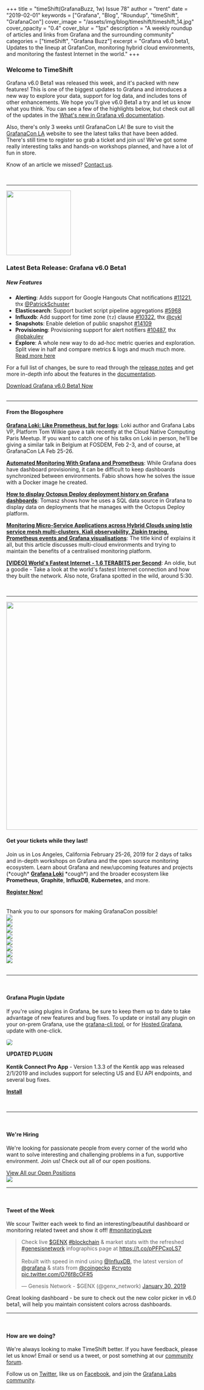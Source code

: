 +++
title = "timeShift(GrafanaBuzz, 1w) Issue 78"
author = "trent"
date = "2019-02-01"
keywords = ["Grafana", "Blog", "Roundup", "timeShift", "GrafanaCon"]
cover_image = "/assets/img/blog/timeshift/timeshift_14.jpg"
cover_opacity = "0.4"
cover_blur = "1px"
description = "A weekly roundup of articles and links from Grafana and the surrounding community"
categories = ["timeShift", "Grafana Buzz"]
excerpt = "Grafana v6.0 beta1, Updates to the lineup at GrafanCon, monitoring hybrid cloud environments, and monitoring the fastest Internet in the world."
+++

### Welcome to TimeShift
Grafana v6.0 Beta1 was released this week, and it's packed with new features! This is one of the biggest updates to Grafana and introduces a new way to explore your data, support for log data, and includes tons of other enhancements. We hope you'll give v6.0 Beta1 a try and let us know what you think. You can see a few of the highlights below, but check out all of the updates in the [What's new in Grafana v6 documentation](http://docs.grafana.org/guides/whats-new-in-v6-0/?utm_source=blog&utm_campaign=timeshift_78).

Also, there's only 3 weeks until GrafanaCon LA! Be sure to visit the [GrafanaCon LA](http://grafanacon.org) website to see the latest talks that have been added. There's still time to register so grab a ticket and join us! We've got some really interesting talks and hands-on workshops planned, and have a lot of fun in store. 

Know of an article we missed? [Contact us](mailto:hello@grafana.com).

<br />
<hr />

<div class="row row--no-gutters">
	<div class="col col--sm-3">
		<img src="/assets/img/blog/timeshift/grafana_release_icon.png" width="170" />
	</div>
	<div class="col col--sm-9">
		<h3>Latest Beta Release: Grafana v6.0 Beta1</h3>
		<h5>New Features</h5>
		<ul>
			<li><strong>Alerting</strong>: Adds support for Google Hangouts Chat notifications <a href="https://github.com/grafana/grafana/issues/11221" rel="nofollow noopener">#11221</a>, thx <a href="https://github.com/PatrickSchuster" rel="nofollow noopener">@PatrickSchuster</a></li>
			<li><strong>Elasticsearch</strong>: Support bucket script pipeline aggregations <a href="https://github.com/grafana/grafana/issues/5968" rel="nofollow noopener">#5968</a></li>
			<li><strong>Influxdb</strong>: Add support for time zone (<code>tz</code>) clause <a href="https://github.com/grafana/grafana/issues/10322" rel="nofollow noopener">#10322</a>, thx <a href="https://github.com/cykl" rel="nofollow noopener">@cykl</a></li>
			<li><strong>Snapshots</strong>: Enable deletion of public snapshot <a href="https://github.com/grafana/grafana/issues/14109" rel="nofollow noopener">#14109</a></li>
			<li><strong>Provisioning</strong>: Provisioning support for alert notifiers <a href="https://github.com/grafana/grafana/issues/10487" rel="nofollow noopener">#10487</a>, thx <a href="https://github.com/pbakulev" rel="nofollow noopener">@pbakulev</a></li>
			<li><strong>Explore</strong>: A whole new way to do ad-hoc metric queries and exploration. Split view in half and compare metrics &amp; logs and much much more. <a href="http://docs.grafana.org/features/explore/" rel="nofollow noopener">Read more here</a></li>
		</ul>
		<p>For a full list of changes, be sure to read through the <a href="https://community.grafana.com/t/release-notes-v6-0-x/14010" target="_blank">release notes</a> and get more in-depth info about the features in the <a href="http://docs.grafana.org/guides/whats-new-in-v6-0/?utm_source=blog&utm_campaign=timeshift_78" target="_blank">documentation</a>.</p>
		<a href="https://grafana.com/grafana/download/beta?utm_source=blog&utm_campaign=timeshift_78" target="_blank" class="btn btn--primary">Download Grafana v6.0 Beta1 Now</a>
	</div>
</div>

<br />
<hr />

#### From the Blogosphere
[**Grafana Loki: Like Prometheus, but for logs**](https://speakerdeck.com/grafana/grafana-loki-like-prometheus-but-for-logs): Loki author and Grafana Labs VP, Platform Tom Wilkie gave a talk recently at the Cloud Native Computing Paris Meetup. If you want to catch one of his talks on Loki in person, he'll be giving a similar talk in Belgium at FOSDEM, Feb 2-3, and of course, at GrafanaCon LA Feb 25-26.

[**Automated Monitoring With Grafana and Prometheus**](https://dzone.com/articles/fully-automated-app-monitoring): While Grafana does have dashboard provisioning, it can be difficult to keep dashboards synchronized between environments. Fabio shows how he solves the issue with a Docker image he created.

[**How to display Octopus Deploy deployment history on Grafana dashboards**](https://www.tomaszgawlik.co.uk/post/grafana-octopus-deployment-history/): Tomasz shows how he uses a SQL data source in Grafana to display data on deployments that he manages with the Octopus Deploy platform.

[**Monitoring Micro-Service Applications across Hybrid Clouds using Istio service mesh multi-clusters, Kiali observability, Zipkin tracing, Prometheus events and Grafana visualisations**](https://apicrazy.com/2019/01/23/monitoring-micro-service-applications-across-hybrid-clouds-using-istio-service-mesh-multi-clusters-kiali-observability-zipkin-tracing-prometheus-events-and-grafana-visualisations/): The title kind of explains it all, but this article discusses multi-cloud environments and trying to maintain the benefits of a centralised monitoring platform.

[**[VIDEO] World's Fastest Internet - 1.6 TERABITS per Second**](https://www.youtube.com/watch?v=WXt2gD4fS_k): An oldie, but a goodie - Take a look at the world's fastest Internet connection and how they built the network. Also note, Grafana spotted in the wild, around 5:30.

<br />
<hr />

<div class="row row--internal-gutters">
	<div class="col col--sm-8">
		<a href="https://www.grafanacon.org/" target="_blank"><img src="/assets/img/blog/timeshift/grafanacon_ga_tickets_tweet.jpg" width="600" /></a>
	</div>
	<div class="col col--sm-4">
		<h4>Get your tickets while they last!</h4>
		<p>Join us in Los Angeles, California February 25-26, 2019 for 2 days of talks and in-depth workshops on Grafana and the open source monitoring ecosystem. Learn about Grafana and new/upcoming features and projects (*cough* <strong><a href="http://grafana.com/loki/?utm_source=blog&utm_campaign=timeshift_78" target="_blank">Grafana Loki</a></strong> *cough*) and the broader ecosystem like <strong>Prometheus</strong>, <strong>Graphite</strong>, <strong>InfluxDB</strong>, <strong>Kubernetes</strong>, and more.</p>
		<a class="btn btn--outline" href="http://www.grafanacon.org/" target="_blank"><strong>Register Now!</strong></a>
	</div>
</div>
<br />
<br />

<div class="sponsors">
	<div class="row row--md-gutters text-center">
		<div class="col col--sm-12 text-center">
			<div class="sponsor-header">Thank you to our sponsors for making GrafanaCon possible!</div>
		</div>
	</div>
	<div class="row row--md-gutters text-center">
		<div class="col col--sm-3">
			<a href="https://www.oracle.com/" target="_blank"><img class="speaker-logo" src="/assets/img/blog/timeshift/grafanacon/logos/oracle_sponsor.png" /></a>
		</div>
		<div class="col col--sm-3">
			<a href="http://cloud.google.com" target="_blank"><img class="speaker-logo" src="/assets/img/blog/timeshift/grafanacon/logos/google_cloud_logo.png" /></a>
		</div>
		<div class="col col--sm-3 text-center">
			<a href="http://influxdata.com" target="_blank"><img class="speaker-logo" src="/assets/img/blog/timeshift/grafanacon/logos/influx_data_logo.png" /></a>
		</div>
		<div class="col col--sm-3 text-center">
			<a href="http://timescale.com" target="_blank"><img class="speaker-logo" src="/assets/img/blog/timeshift/grafanacon/logos/timescale_logo.png" /></a>
		</div>
	</div>
	<div class="row row--md-gutters">
		<div class="col col--sm-3 text-center">
			<a href="http://packet.net" target="_blank"><img class="speaker-logo" src="/assets/img/blog/timeshift/grafanacon/logos/packet_logo.png" /></a>
		</div>
		<div class="col col--sm-3 text-center">
			<a href="http://sensu.io" target="_blank"><img class="speaker-logo" src="/assets/img/blog/timeshift/grafanacon/logos/sensu_logo.png" /></a>
		</div>
		<div class="col col--sm-3 text-center">
			<a href="http://victorops.com" target="_blank"><img class="speaker-logo" src="/assets/img/blog/timeshift/grafanacon/logos/victorops_logo.png" /></a>
		</div>
		<div class="col col--sm-3 text-center">
			<a href="http://pagertree.com" target="_blank"><img class="speaker-logo" src="/assets/img/blog/timeshift/grafanacon/logos/pagertree_logo.png" /></a>
		</div>
	</div>
</div>

<br />
<hr />
<br />

#### Grafana Plugin Update
If you're using plugins in Grafana, be sure to keep them up to date to take advantage of new features and bug fixes. To update or install any plugin on your on-prem Grafana, use the <a href="http://docs.grafana.org/administration/cli/#grafana-cli?utm_source=blog&utm_campaign=timeshift_72" target="_blank">grafana-cli tool</a>, or for <a href="https://grafana.com/cloud/grafana?utm_source=blog&utm_campaign=timeshift_72" target="_blank">Hosted Grafana</a>,	 update with one-click.
<br />
<div class="blog-plugin">
	<div class="row row--md-gutters">
		<div class="col col--sm-2 blog-plugin-grid__item">
			<img style="border-radius: 4px;" src="https://grafana.com/api/plugins/kentik-app/versions/1.3.3/logos/large" />
		</div>
		<div class="col col--sm-10 blog-plugin-grid__item">
			<p>
				<div class="updated-plugin-tag"><strong>UPDATED PLUGIN</strong></div><br/>
				<strong>Kentik Connect Pro App</strong> - Version 1.3.3 of the Kentik app was released 2/1/2019 and includes support for selecting US and EU API endpoints, and several bug fixes.
			</p>
			<p>
				<a class="btn btn-outline btn-small" href="https://grafana.com/plugins/kentik-app?utm_source=blog&utm_campaign=timeshift_78" target="_blank"><strong>Install</strong></a>
			</p>
		</div>
	</div>

</div>
 
<br />
<hr />
<br />

<div class="row row--internal-gutters">
	<div class="col col--sm-4">
		<h4>We're Hiring</h4>
	<p>We're looking for passionate people from every corner of the world who want to solve interesting and challenging problems in a fun, supportive environment. Join us! Check out all of our open positions.</p>
	<a class="btn btn-outline" href="https://grafana.com/about/hiring?utm_source=blog&utm_campaign=timeshift_78" target="_blank">View All our Open Positions</a>
	</div>
	<div class="col col--sm-8">
		<a href="https://grafana.com/about/hiring?utm_source=blog&utm_campaign=timeshift_78" target="_blank">
			<img src="/assets/img/blog/timeshift/careers_section.jpg" />
		</a>
	</div>
</div>

<hr />
<br />

<div>
	<div class="row row--no-gutters">
		<div class="col col--sm-12">
			<h4>Tweet of the Week</h4>
			We scour Twitter each week to find an interesting/beautiful dashboard or monitoring related tweet and show it off! <a href="https://twitter.com/hashtag/monitoringlove?src=hash" target="_blank">#monitoringLove</a>
			<blockquote class="twitter-tweet" data-lang="en"><p lang="en" dir="ltr">Check live <a href="https://twitter.com/search?q=%24GENX&amp;src=ctag&amp;ref_src=twsrc%5Etfw">$GENX</a> <a href="https://twitter.com/hashtag/blockchain?src=hash&amp;ref_src=twsrc%5Etfw">#blockchain</a> &amp; market stats with the refreshed <a href="https://twitter.com/hashtag/genesisnetwork?src=hash&amp;ref_src=twsrc%5Etfw">#genesisnetwork</a> infographics page at <a href="https://t.co/pPFPCxoLS7">https://t.co/pPFPCxoLS7</a>  <br><br>Rebuilt with speed in mind using <a href="https://twitter.com/InfluxDB?ref_src=twsrc%5Etfw">@InfluxDB</a>, the latest version of <a href="https://twitter.com/grafana?ref_src=twsrc%5Etfw">@grafana</a> &amp; stats from <a href="https://twitter.com/coingecko?ref_src=twsrc%5Etfw">@coingecko</a> <a href="https://twitter.com/hashtag/crypto?src=hash&amp;ref_src=twsrc%5Etfw">#crypto</a> <a href="https://t.co/O76f8cOFR5">pic.twitter.com/O76f8cOFR5</a></p>&mdash; Genesis Network - $GENX (@genx_network) <a href="https://twitter.com/genx_network/status/1090407535868346370?ref_src=twsrc%5Etfw">January 30, 2019</a></blockquote>
			<script async src="https://platform.twitter.com/widgets.js" charset="utf-8"></script>
			<p>Great looking dashboard - be sure to check out the new color picker in v6.0 beta1, will help you maintain consistent colors across dashboards.</p>
		</div>
	</div>
</div>

<hr />
<br />

#### How are we doing?
We're always looking to make TimeShift better. If you have feedback, please let us know! Email or send us a tweet, or post something at our [community forum](http://community.grafana.com?utm_source=blog&utm_campaign=timeshift_78).

Follow us on [Twitter](http://twitter.com/grafana), like us on [Facebook](http://facebook.com/grafana), and join the [Grafana Labs community](http://grafana.com/signup?utm_source=blog&utm_campaign=timeshift_78).
